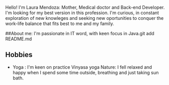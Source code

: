 Hello! I'm Laura Mendoza: Mother, Medical doctor and Back-end Developer.
I'm looking for my best version in this profession. I'm curious, in constant exploration of new knowleges and seeking new oportunities to conquer the work-life balance that fits best to me and my family.

##About me:
I'm passionate in IT word, with keen focus in Java.git add README.md

## Hobbies
- Yoga : I'm keen on practice  Vinyasa yoga 
Nature: I fell relaxed and happy when I spend some time outside, breathing and just taking sun bath.
